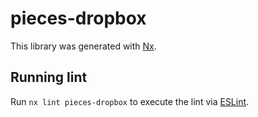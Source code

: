 # pieces-dropbox

This library was generated with [Nx](https://nx.dev).

## Running lint

Run `nx lint pieces-dropbox` to execute the lint via [ESLint](https://eslint.org/).

